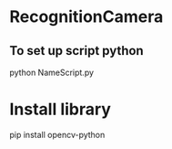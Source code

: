 # RecognitionCamera
## To set up script python
python NameScript.py


# Install library
pip install opencv-python